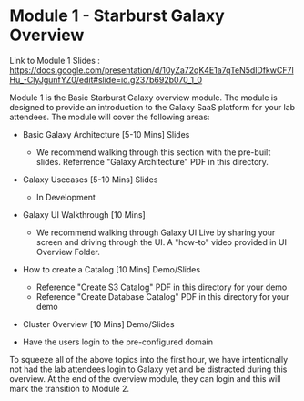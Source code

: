 # Module 1 - Starburst Galaxy Overview

Link to Module 1 Slides : https://docs.google.com/presentation/d/10yZa72qK4E1a7qTeN5dlDfkwCF7lHu_-ClyJgunfYZ0/edit#slide=id.g237b692b070_1_0

Module 1 is the Basic Starburst Galaxy overview module. The module is designed to provide an introduction to the Galaxy SaaS platform for your lab attendees. 
The module will cover the following areas:

- Basic Galaxy Architecture [5-10 Mins] Slides
  - We recommend walking through this section with the pre-built slides. Referrence "Galaxy Architecture" PDF in this directory.
- Galaxy Usecases [5-10 Mins] Slides
  - In Development
- Galaxy UI Walkthrough [10 Mins] 
  - We recommend walking through Galaxy UI Live by sharing your screen and driving through the UI. A "how-to" video provided in UI Overview Folder.
- How to create a Catalog [10 Mins] Demo/Slides
  - Reference "Create S3 Catalog" PDF in this directory for your demo
  - Reference "Create Database Catalog" PDF in this directory for your demo
- Cluster Overview [10 Mins] Demo/Slides

- Have the users login to the pre-configured domain

To squeeze all of the above topics into the first hour, we have intentionally not had the lab attendees login to Galaxy yet and be distracted during this overview. At the end of the overview module, they can login and this will mark the transition to Module 2.


